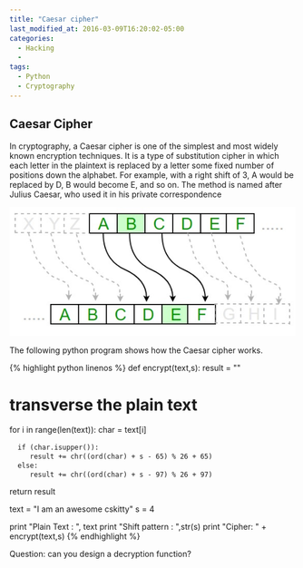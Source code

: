 ```yaml
---
title: "Caesar cipher"
last_modified_at: 2016-03-09T16:20:02-05:00
categories:
  - Hacking
  -
tags:
  - Python
  - Cryptography
---
```


## Caesar Cipher
In cryptography, a Caesar cipher is one of the simplest and most widely known encryption techniques. It is a type of substitution cipher in which each letter in the plaintext is replaced by a letter some fixed number of positions down the alphabet. For example, with a right shift of 3, A would be replaced by D, B would become E, and so on. The method is named after Julius Caesar, who used it in his private correspondence

![](/assets/images/algorithm_caesar_cipher.jpg)

The following python program shows how the Caesar cipher works.


{% highlight python linenos %}
def encrypt(text,s):
   result = ""

   # transverse the plain text
   for i in range(len(text)):
      char = text[i]

      if (char.isupper()):
         result += chr((ord(char) + s - 65) % 26 + 65)
      else:
         result += chr((ord(char) + s - 97) % 26 + 97)

   return result

text = "I am an awesome cskitty"
s = 4

print "Plain Text : ", text
print "Shift pattern : ",str(s)
print "Cipher: " + encrypt(text,s)
{% endhighlight %}


Question: can you design a decryption function?
